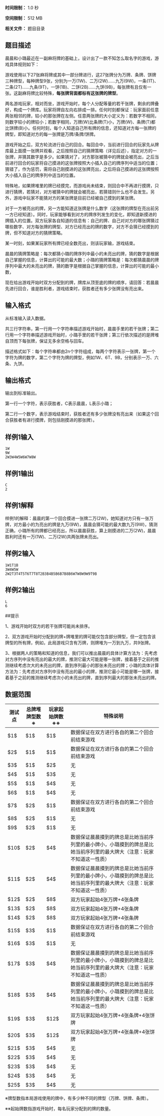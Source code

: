 


**时间限制：** 1.0 秒 


**空间限制：** 512 MB

**相关文件：** 题目目录




## 题目描述

晨晨和小璐最近在一副麻将牌的基础上，设计出了一款不知怎么取名字的游戏，游戏具体规则如下：

游戏使用以下27张麻将牌或其中一部分牌进行，这27张牌分为万牌、条牌、饼牌三种牌型，每种牌型9张，分别为一万(1W)、二万(2W)……九万(9W)，一条(1T)、二条(2T)……九条(9T)，一饼(1B)、二饼(2B)……九饼(9B)，每张牌有且仅有一张。这副麻将牌比较特殊，**每张牌背面都标有这张牌的牌型**。

两名游戏玩家，相对而坐，游戏开始时，每个人分配等量的若干张牌，剩余的牌叠好，构成一个牌库。玩家将牌自左向右排成一排。任何时刻都保证：玩家面前任意两张相邻的牌，较小的那张牌在左侧。任意两张牌的大小定义为：若数字不相同，则数字较小的牌较小；若数字相同，万牌(W)比条牌(T)小，万牌(W)、条牌(T)都比饼牌(B)小。任何时刻，每个人知道自己所有牌的信息，还知道对方每一张牌的牌型，即知道对方的每一张牌是万牌/条牌/饼牌。

游戏开始之后，双方轮流进行自己的回合。每回合中，当前进行回合的玩家先从牌库最上面摸一张牌并观看，之后按照自己的猜牌策略（详见后述），指定对方的一张牌，并猜其数字是多少。如果猜对了，对方那张被猜中的牌就会被亮出，之后当前进行回合的玩家将自己摸进的这张牌按照大小插入自己的牌序列中适当的位置；猜错了，作为惩罚，需将自己刚摸进的这张牌亮出，之后将自己摸进的这张牌按照大小插入自己的牌序列中适当的位置。

特殊地，如果牌堆里的牌已经摸完，而游戏尚未结束，则回合中不再进行摸牌，只进行猜牌，若猜对，对方被猜中的牌就会被亮出，若猜错则什么也不会发生。另外，游戏中玩家不能猜对方的某张牌是目前已经被自己摸到的某张牌。

对于一方被亮出的牌，另一方能知道这张牌是什么数字（这张牌的牌型在亮出前另一方已经知道）。同时，玩家能够看到对方的牌序列发生的变化，即知道新摸进的牌插入的位置。双方玩家各自知道的信息有：自己的牌、自己对对方的哪张牌猜过哪些数字、对方每张牌的牌型、对方已经亮出的牌的数字，对方不会猜已经摸到的牌，但不知道对方的猜牌策略。

某一时刻，如果某玩家所有牌已经全数亮出，则该玩家输，游戏结束。

晨晨的猜牌策略是：每次都猜小璐的牌序列中最小的未亮出的牌，猜的数字是根据自己掌握的信息，计算出的可能的最大数；小璐的猜牌策略是：每次都猜晨晨的牌序列中最大的未亮出的牌，猜的数字是根据自己掌握的信息，计算出的可能的最小数，

现在给出游戏开始时双方分配到的牌，牌库从顶至底的牌的顺序，请回答：若晨晨先进行回合，谁是胜利者，游戏结束时，获胜者还有多少张牌没有亮出来。

## 输入格式

从标准输入读入数据。

共三行字符串，第一行用一个字符串描述游戏开始时，晨晨手里的若干张牌；第二行用一个字符串描述游戏开始时，小璐手里的若干张牌；第三行依次描述的是牌堆自顶而下每张牌，保证无多余空格与回车。

描述格式如下：每个字符串都由2n个字符组成，每两个字符表示一张牌，第一个字符为牌的数字，第二个字符为牌的牌型，例如1W、6T、9B，分别表示一万、六条、九饼。

## 输出格式

输出到标准输出。

第一行一个字符，表示获胜者，C表示晨晨，L表示小璐；

第二行一个数字，表示游戏结束时，获胜者还有多少张牌没有亮出来（如果这个回合获胜者有进行摸牌，则包括刚摸进的那张牌）。






## 样例1输入

```plain
1W
9W
2W3W4W5W6W7W8W
```



## 样例1输出

```plain
C
2

```


## 样例1解释
样例1的解释：晨晨的第一个回合摸进一张牌二万(2W)，她知道对方只有一张万牌，对方最小的为亮出的牌是九万(9W)，晨晨会猜可能的最大数九万(9W)，猜测正确，小璐所有的牌都已经亮出，所以晨晨获胜，算上刚摸进的二万(2W)，晨晨胜利时还有一万(1W)、二万(2W)共两张牌未亮出。






## 样例2输入

```plain
1W1T1B
3W4W5W
2W2T3T4T5T6T7T8T2B3B4B5B6B7B8B6W7W8W9W9T9B
```



## 样例2输出

```plain
L
6

```



##提示

1、游戏开始时双方的若干张牌可能尚未排序。

2、双方游戏开始时分配到的牌+牌堆里的牌可能仅包含部分牌型，但一定包含该牌型的所有牌，例如，此局游戏只含有万牌，则牌堆为一万到九万，共9张牌。

3、根据两人的策略和知道的信息，我们可以推出晨晨的具体计算方法为：先考虑对方序列中没有亮出的最大的牌，推测它最大可能是哪一张牌，接着基于之前的推测继续考虑次大的未亮出的牌，直到序列最小的那张未亮出的牌；小璐的具体计算方法为：先考虑对方序列中没有亮出的最小的牌，推测它最小可能是哪一张牌，接着基于之前的推测继续考虑次小的未亮出的牌，直到序列最大的那张未亮出的牌。

## 数据范围
 
	


<table class="table table-bordered"><thead><tr><th rowspan="1">测试点</th><th rowspan="1">总牌堆牌型数※</th><th rowspan="1">玩家起始牌数※※</th><th rowspan="1">特殊说明</th></tr></thead><tbody><tr><td rowspan="1">$1$</td><td rowspan="1">$1$</td><td rowspan="1">$1$</td><td rowspan="1">数据保证在双方进行各自的第二个回合前结束游戏</td></tr><tr><td rowspan="1">$2$</td><td rowspan="1">$1$</td><td rowspan="1">$1$</td><td rowspan="1">数据保证在双方进行各自的第二个回合前结束游戏</td></tr><tr><td rowspan="1">$3$</td><td rowspan="1">$1$</td><td rowspan="1">$2$</td><td rowspan="1">无</td></tr><tr><td rowspan="1">$4$</td><td rowspan="1">$1$</td><td rowspan="1">$3$</td><td rowspan="1">无</td></tr><tr><td rowspan="1">$5$</td><td rowspan="1">$1$</td><td rowspan="1">$4$</td><td rowspan="1">无</td></tr><tr><td rowspan="1">$6$</td><td rowspan="1">$1$</td><td rowspan="1">$4$</td><td rowspan="1">无</td></tr><tr><td rowspan="1">$7$</td><td rowspan="1">$2$</td><td rowspan="1">$1$</td><td rowspan="1">数据保证在双方进行各自的第二个回合前结束游戏</td></tr><tr><td rowspan="1">$8$</td><td rowspan="1">$2$</td><td rowspan="1">$1$</td><td rowspan="1">无</td></tr><tr><td rowspan="1">$9$</td><td rowspan="1">$2$</td><td rowspan="1">$1$</td><td rowspan="1">无</td></tr><tr><td rowspan="1">$10$</td><td rowspan="1">$2$</td><td rowspan="1">$4$</td><td rowspan="1">数据保证晨晨摸到的牌总是比她当前序列里的最小牌小，小璐摸到的牌总是比她当前序列里的最大牌大（注意：玩家不知道这一性质）</td></tr><tr><td rowspan="1">$11$</td><td rowspan="1">$2$</td><td rowspan="1">$4$</td><td rowspan="1">数据保证晨晨摸到的牌总是比她当前序列里的最小牌小，小璐摸到的牌总是比她当前序列里的最大牌大（注意：玩家不知道这一性质）</td></tr><tr><td rowspan="1">$12$</td><td rowspan="1">$2$</td><td rowspan="1">$8$</td><td rowspan="1">双方玩家起始4张万牌+4张条牌</td></tr><tr><td rowspan="1">$13$</td><td rowspan="1">$2$</td><td rowspan="1">$8$</td><td rowspan="1">双方玩家起始4张万牌+4张条牌</td></tr><tr><td rowspan="1">$14$</td><td rowspan="1">$2$</td><td rowspan="1">$8$</td><td rowspan="1">双方玩家起始4张万牌+4张条牌</td></tr><tr><td rowspan="1">$15$</td><td rowspan="1">$3$</td><td rowspan="1">$1$</td><td rowspan="1">数据保证在双方进行各自的第二个回合前结束游戏</td></tr><tr><td rowspan="1">$16$</td><td rowspan="1">$3$</td><td rowspan="1">$1$</td><td rowspan="1">无</td></tr><tr><td rowspan="1">$17$</td><td rowspan="1">$3$</td><td rowspan="1">$4$</td><td rowspan="1">数据保证晨晨摸到的牌总是比她当前序列里的最小牌小，小璐摸到的牌总是比她当前序列里的最大牌大（注意：玩家不知道这一性质）</td></tr><tr><td rowspan="1">$18$</td><td rowspan="1">$3$</td><td rowspan="1">$4$</td><td rowspan="1">数据保证晨晨摸到的牌总是比她当前序列里的最小牌小，小璐摸到的牌总是比她当前序列里的最大牌大（注意：玩家不知道这一性质）</td></tr><tr><td rowspan="1">$19$</td><td rowspan="1">$3$</td><td rowspan="1">$12$</td><td rowspan="1">双方玩家起始4张万牌+4张条牌+4张饼牌</td></tr><tr><td rowspan="1">$20$</td><td rowspan="1">$3$</td><td rowspan="1">$12$</td><td rowspan="1">双方玩家起始4张万牌+4张条牌+4张饼牌</td></tr><tr><td rowspan="1">$21$</td><td rowspan="1">$3$</td><td rowspan="1">$4$</td><td rowspan="1">无</td></tr><tr><td rowspan="1">$22$</td><td rowspan="1">$3$</td><td rowspan="1">$4$</td><td rowspan="1">无</td></tr><tr><td rowspan="1">$23$</td><td rowspan="1">$3$</td><td rowspan="1">$4$</td><td rowspan="1">无</td></tr><tr><td rowspan="1">$24$</td><td rowspan="1">$3$</td><td rowspan="1">$4$</td><td rowspan="1">无</td></tr><tr><td rowspan="1">$25$</td><td rowspan="1">$3$</td><td rowspan="1">$4$</td><td rowspan="1">无</td></tr></tbody></table> 

※牌型数指本局游戏使用的牌中，有多少种不同的牌型（万牌、饼牌、条牌）。

※※起始牌数指游戏开始时，每名玩家分配到的牌的数量。